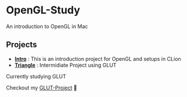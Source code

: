 # OpenGL-Study
An introduction to OpenGL in Mac

## Projects
- **[Intro](https://github.com/kugimasa/OpenGL-Study/tree/master/Intro)**
: This is an introduction project for OpenGL and setups in CLion
- **[Triangle](https://github.com/kugimasa/OpenGL-Study/tree/master/Triangle)**
: Intermidiate Project using GLUT

Currently studying GLUT 

Checkout my [GLUT-Project](https://github.com/kugimasa/OpenGL-Study/issues/7) :eyes:
